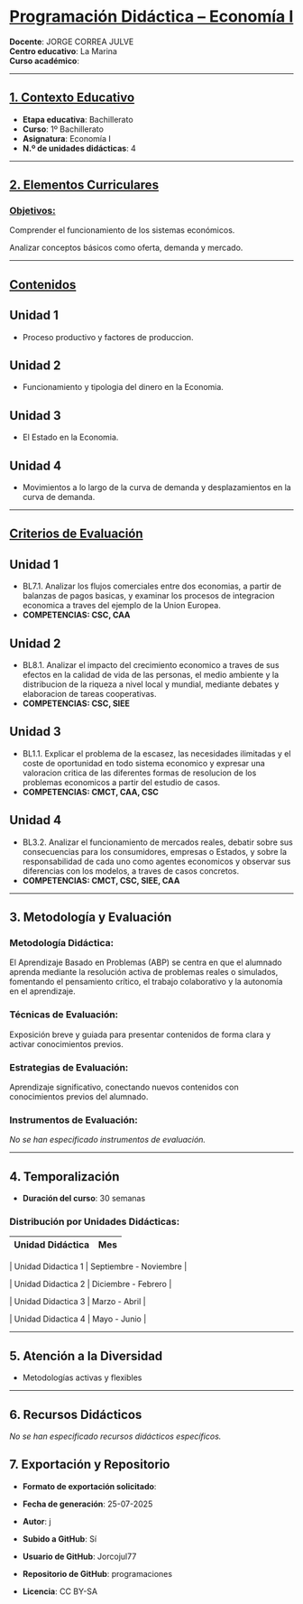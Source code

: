 # <u>Programación Didáctica – Economía I</u>

**Docente**: JORGE CORREA JULVE  
**Centro educativo**: La Marina  
**Curso académico**:   

---

## <u>1. Contexto Educativo</u>

- **Etapa educativa**: Bachillerato
- **Curso**: 1º Bachillerato
- **Asignatura**: Economía I
- **N.º de unidades didácticas**: 4

---
## <u>2. Elementos Curriculares</u>

### <u>Objetivos:</u>



Comprender el funcionamiento de los sistemas económicos.

Analizar conceptos básicos como oferta, demanda y mercado.



---

## <u>Contenidos</u>

## Unidad 1
- Proceso productivo y factores de produccion.
## Unidad 2
- Funcionamiento y tipologia del dinero en la Economia.
## Unidad 3
- El Estado en la Economia.
## Unidad 4
- Movimientos a lo largo de la curva de demanda y desplazamientos en la curva de demanda.


---

## <u>Criterios de Evaluación</u>

## Unidad 1
- BL7.1. Analizar los flujos comerciales entre dos economias, a partir de balanzas de pagos basicas, y examinar los procesos de integracion economica a traves del ejemplo de la Union Europea.
- **COMPETENCIAS: CSC, CAA**
## Unidad 2
- BL8.1. Analizar el impacto del crecimiento economico a traves de sus efectos en la calidad de vida de las personas, el medio ambiente y la distribucion de la riqueza a nivel local y mundial, mediante debates y elaboracion de tareas cooperativas.
- **COMPETENCIAS: CSC, SIEE**
## Unidad 3
- BL1.1. Explicar el problema de la escasez, las necesidades ilimitadas y el coste de oportunidad en todo sistema economico y expresar una valoracion critica de las diferentes formas de resolucion de los problemas economicos a partir del estudio de casos.
- **COMPETENCIAS: CMCT, CAA, CSC**
## Unidad 4
- BL3.2. Analizar el funcionamiento de mercados reales, debatir sobre sus consecuencias para los consumidores, empresas o Estados, y sobre la responsabilidad de cada uno como agentes economicos y observar sus diferencias con los modelos, a traves de casos concretos.
- **COMPETENCIAS: CMCT, CSC, SIEE, CAA**


---

## 3. Metodología y Evaluación

### Metodología Didáctica:

El Aprendizaje Basado en Problemas (ABP) se centra en que el alumnado aprenda mediante la resolución activa de problemas reales o simulados, fomentando el pensamiento crítico, el trabajo colaborativo y la autonomía en el aprendizaje.


### Técnicas de Evaluación:

Exposición breve y guiada para presentar contenidos de forma clara y activar conocimientos previos.


### Estrategias de Evaluación:

Aprendizaje significativo, conectando nuevos contenidos con conocimientos previos del alumnado.


### Instrumentos de Evaluación:

_No se han especificado instrumentos de evaluación._


---

## 4. Temporalización

- **Duración del curso**: 30 semanas

### **Distribución por Unidades Didácticas:**


| Unidad Didáctica | Mes |
|------------------|-------------------|


| Unidad Didactica 1 | Septiembre - Noviembre |

| Unidad Didactica 2 | Diciembre - Febrero |

| Unidad Didactica 3 | Marzo - Abril |

| Unidad Didactica 4 | Mayo - Junio |



---

## 5. Atención a la Diversidad



* Metodologías activas y flexibles


---

## 6. Recursos Didácticos


_No se han especificado recursos didácticos específicos._

## 7. Exportación y Repositorio

- **Formato de exportación solicitado**: 
- **Fecha de generación**: 25-07-2025
- **Autor**: j


- **Subido a GitHub**: Sí
- **Usuario de GitHub**: Jorcojul77
- **Repositorio de GitHub**: programaciones

- **Licencia**: CC BY-SA


